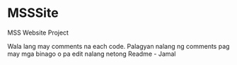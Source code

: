# MSSSite
MSS Website Project

Wala lang may comments na each code. Palagyan nalang ng comments pag may mga binago o pa edit nalang netong Readme - Jamal
